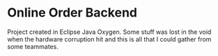 # Online Order Backend

Project created in Eclipse Java Oxygen. Some stuff was lost in the void when the hardware corruption hit and this is all that I could gather from some teammates.
